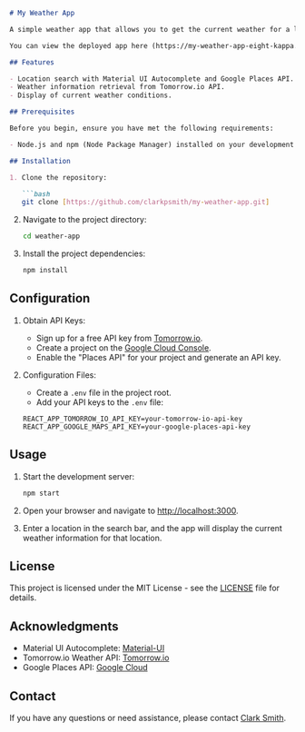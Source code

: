 ```markdown
# My Weather App

A simple weather app that allows you to get the current weather for a location using the Tomorrow.io Weather API.

You can view the deployed app here (https://my-weather-app-eight-kappa.vercel.app/)

## Features

- Location search with Material UI Autocomplete and Google Places API.
- Weather information retrieval from Tomorrow.io API.
- Display of current weather conditions.

## Prerequisites

Before you begin, ensure you have met the following requirements:

- Node.js and npm (Node Package Manager) installed on your development environment.

## Installation

1. Clone the repository:

   ```bash
   git clone [https://github.com/clarkpsmith/my-weather-app.git]
   ```

2. Navigate to the project directory:

   ```bash
   cd weather-app
   ```

3. Install the project dependencies:

   ```bash
   npm install
   ```

## Configuration

1. Obtain API Keys:
   - Sign up for a free API key from [Tomorrow.io](https://www.tomorrow.io/weather-api/).
   - Create a project on the [Google Cloud Console](https://console.cloud.google.com/).
   - Enable the "Places API" for your project and generate an API key.

2. Configuration Files:
   - Create a `.env` file in the project root.
   - Add your API keys to the `.env` file:

   ```dotenv
   REACT_APP_TOMORROW_IO_API_KEY=your-tomorrow-io-api-key
   REACT_APP_GOOGLE_MAPS_API_KEY=your-google-places-api-key
   ```

## Usage

1. Start the development server:

   ```bash
   npm start
   ```

2. Open your browser and navigate to [http://localhost:3000](http://localhost:3000).

3. Enter a location in the search bar, and the app will display the current weather information for that location.


## License

This project is licensed under the MIT License - see the [LICENSE](LICENSE) file for details.

## Acknowledgments

- Material UI Autocomplete: [Material-UI](https://material-ui.com/components/autocomplete/)
- Tomorrow.io Weather API: [Tomorrow.io](https://www.tomorrow.io/weather-api/)
- Google Places API: [Google Cloud](https://cloud.google.com/maps-platform/places)

## Contact

If you have any questions or need assistance, please contact [Clark Smith](mailto:clark.smith79@gmail.com).
```
